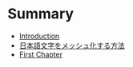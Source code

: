 # Summary

* [Introduction](README.md)
* [日本語文字をメッシュ化する方法](how-to-make-japanese-letter-mesh.md)
* [First Chapter](chapter1.md)

